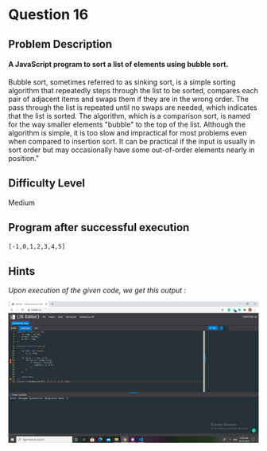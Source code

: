 # Question 16

## Problem Description

#### A JavaScript program to sort a list of elements using bubble sort.

Bubble sort, sometimes referred to as sinking sort, is a simple sorting algorithm that repeatedly steps through the list to be sorted, compares each pair of adjacent items and swaps them if they are in the wrong order. The pass through the list is repeated until no swaps are needed, which indicates that the list is sorted. The algorithm, which is a comparison sort, is named for the way smaller elements "bubble" to the top of the list. Although the algorithm is simple, it is too slow and impractical for most problems even when compared to insertion sort. It can be practical if the input is usually in sort order but may occasionally have some out-of-order elements nearly in position."

## Difficulty Level

Medium

## Program after successful execution

```
[-1,0,1,2,3,4,5]
```

## Hints

*Upon execution of the given code, we get this output :*

![Hint](challenge_16.png)
